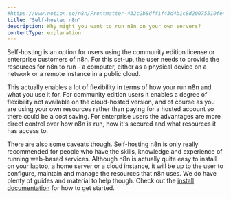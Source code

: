 ```yaml
---
#https://www.notion.so/n8n/Frontmatter-432c2b8dff1f43d4b1c8d20075510fe4
title: "Self-hosted n8n"
description: Why might you want to run n8n on your own servers?
contentType: explanation
---
```


Self-hosting is an option for users using the community edition license or enterprise customers of n8n. For this set-up, the user needs to provide the resources for n8n to run - a computer, either as a physical device on a network or a remote instance in a public cloud.

This actually enables a lot of flexibility in terms of how your run n8n and what you use it for. For community edition users it enables a degree of flexibility not available on the cloud-hosted version, and of course as you are using your own resources rather than paying for a hosted account so there could be a cost saving.
For enterprise users the advantages are more direct control over how n8n is run, how it's secured and what resources it has access to.

There are also some caveats though. Self-hosting n8n is only really recommended for people who have the skills, knowledge and experience of running web-based services. Although n8n is actually quite easy to install on your laptop, a home server or a cloud instance, it will be up to the user to configure, maintain and manage the resources that n8n uses. We do have plenty of guides and material to help though. Check out the [install documentation](/hosting/installation/docker.md) for how to get started.
